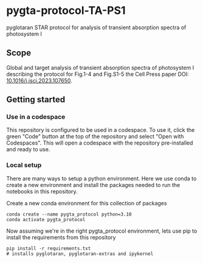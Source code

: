 # pygta-protocol-TA-PS1
pyglotaran STAR protocol for analysis of transient absorption spectra of photosystem I


## Scope
Global and target analysis of transient absorption spectra of photosystem I describing the protocol for Fig.1-4 and Fig.S1-5 the Cell Press paper DOI: [10.1016/j.isci.2023.107650](https://doi.org/10.1016/j.isci.2023.107650).


## Getting started

### Use in a codespace

This repository is configured to be used in a codespace. To use it, click the green "Code" button at the top of the repository and select "Open with Codespaces". This will open a codespace with the repository pre-installed and ready to use.

### Local setup

There are many ways to setup a python environment. Here we use conda to create a new environment and install the packages needed to run the notebooks in this repository.

Create a new conda environment for this collection of packages

```shell
conda create --name pygta_protocol python=3.10
conda activate pygta_protocol
```

Now assuming we're in the right pygta_protocol environment, lets use pip to install the requirements from this repository

```shell
pip install -r requirements.txt
# installs pyglotaran, pyglotaran-extras and ipykernel
```

